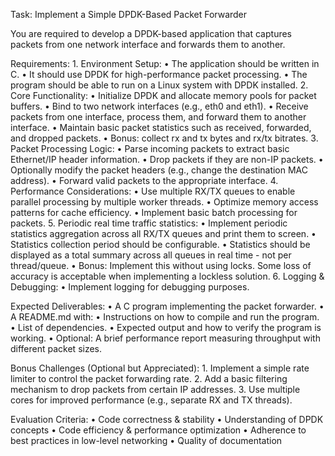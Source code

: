 Task: Implement a Simple DPDK-Based Packet Forwarder

You are required to develop a DPDK-based application that captures packets from one network interface and forwards them to another.

Requirements:
	1.	Environment Setup:
	•	The application should be written in C.
	•	It should use DPDK for high-performance packet processing.
	•	The program should be able to run on a Linux system with DPDK installed.
	2.	Core Functionality:
	•	Initialize DPDK and allocate memory pools for packet buffers.
	•	Bind to two network interfaces (e.g., eth0 and eth1).
	•	Receive packets from one interface, process them, and forward them to another interface.
	•	Maintain basic packet statistics such as received, forwarded, and dropped packets.
    •   Bonus: collect rx and tx bytes and rx/tx bitrates.
	3.	Packet Processing Logic:
	•	Parse incoming packets to extract basic Ethernet/IP header information.
	•	Drop packets if they are non-IP packets.
	•	Optionally modify the packet headers (e.g., change the destination MAC address).
	•	Forward valid packets to the appropriate interface.
	4.	Performance Considerations:
	•	Use multiple RX/TX queues to enable parallel processing by multiple worker threads.
	•	Optimize memory access patterns for cache efficiency.
	•	Implement basic batch processing for packets.
	5.  Periodic real time traffic statistics:
	•   Implement periodic statistics aggregation across all RX/TX queues and print them to screen.
	•   Statistics collection period should be configurable.
	•   Statistics should be displayed as a total summary across all queues in real time - not per thread/queue.
	•   Bonus: Implement this without using locks. Some loss of accuracy is acceptable when implementing a lockless solution.
	6.	Logging & Debugging:
	•	Implement logging for debugging purposes.
	

Expected Deliverables:
	•	A C program implementing the packet forwarder.
	•	A README.md with:
	•	Instructions on how to compile and run the program.
	•	List of dependencies.
	•	Expected output and how to verify the program is working.
	•	Optional: A brief performance report measuring throughput with different packet sizes.

Bonus Challenges (Optional but Appreciated):
	1.	Implement a simple rate limiter to control the packet forwarding rate.
	2.	Add a basic filtering mechanism to drop packets from certain IP addresses.
	3.	Use multiple cores for improved performance (e.g., separate RX and TX threads).

Evaluation Criteria:
	•	Code correctness & stability
	•	Understanding of DPDK concepts
	•	Code efficiency & performance optimization
	•	Adherence to best practices in low-level networking
	•	Quality of documentation